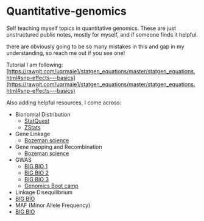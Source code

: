 # Quantitative-genomics
Self teaching myself topics in quantitative genomics. These are just unstructured public notes, mostly for myself, and if someone finds it helpful.

there are obviously going to be so many mistakes in this and gap in my understanding, so reach me out if you see one!

Tutorial I am following: [https://rawgit.com/uqrmaie1/statgen_equations/master/statgen_equations.html#snp-effects---basics](https://rawgit.com/uqrmaie1/statgen_equations/master/statgen_equations.html#snp-effects---basics)

Also adding helpful resources, I come across:
- Bionomial Distribution
  - [StatQuest](https://www.youtube.com/watch?v=J8jNoF-K8E8)
  - [ZStats](https://www.youtube.com/watch?v=e04_wUoscBU)
- Gene Linkage
  - [Bozeman science](https://www.youtube.com/watch?v=-_UcDhzjOio)
- Gene mapping and Recombination
  - [Bozeman science](https://www.youtube.com/watch?v=TU44tR0hJ8A&t=1s)
- GWAS
  - [BIG BIO 1](https://www.youtube.com/watch?v=KkRLNiRidOM)
  - [BIG BIO 2](https://www.youtube.com/watch?v=K95Ido77FR4&t=3s)
  - [BIG BIO 3](https://www.youtube.com/watch?v=11oH6cpJ-nw)
  - [Genomics Boot camp](https://www.youtube.com/watch?v=7iarFfxYxQc)
 - Linkage Disequilibrium
  - [BIG BIO](https://www.youtube.com/watch?v=OnAk6cEbRyU)
 - MAF (Minor Allele Frequency)
  - [BIG BIO](https://www.youtube.com/watch?v=Hm4W55cukl8)

  

